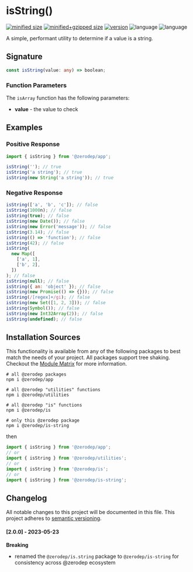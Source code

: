 # isString()

[![minified size](https://img.shields.io/bundlephobia/min/@zerodep/is-string?style=flat-square&color=blue)](https://bundlephobia.com/package/@zerodep/is-string)
[![minified+gzipped size](https://img.shields.io/bundlephobia/minzip/@zerodep/is-string?style=flat-square&color=blue)](https://bundlephobia.com/package/@zerodep/is-string)
[![version](https://img.shields.io/npm/v/@zerodep/is-string?style=flat-square&color=blue)](https://www.npmjs.com/package/@zerodep/is-string)
![language](https://img.shields.io/github/languages/top/cdepage/zerodep?style=flat-square)
![language](https://img.shields.io/badge/types-included-blue?style=flat-square)

A simple, performant utility to determine if a value is a string.

## Signature

```typescript
const isString(value: any) => boolean;
```

### Function Parameters

The `isArray` function has the following parameters:

- **value** - the value to check

## Examples

### Positive Response

```javascript
import { isString } from '@zerodep/app';

isString(''); // true
isString('a string'); // true
isString(new String('a string')); // true
```

### Negative Response

```javascript
isString(['a', 'b', 'c']); // false
isString(1000n); // false
isString(true); // false
isString(new Date()); // false
isString(new Error('message')); // false
isString(3.14); // false
isString(() => 'function'); // false
isString(42); // false
isString(
  new Map([
    ['a', 1],
    ['b', 2],
  ])
); // false
isString(null); // false
isString({ an: 'object' }); // false
isString(new Promise(() => {})); // false
isString(/[regex]+/gi); // false
isString(new Set([1, 2, 3])); // false
isString(Symbol()); // false
isString(new Int32Array(2)); // false
isString(undefined); // false
```

## Installation Sources

This functionality is available from any of the following packages to best match the needs of your project. All packages support tree shaking. Checkout the [Module Matrix](/) for more information.

```shell
# all @zerodep packages
npm i @zerodep/app

# all @zerodep "utilities" functions
npm i @zerodep/utilities

# all @zerodep "is" functions
npm i @zerodep/is

# only this @zerodep package
npm i @zerodep/is-string
```
then

```javascript
import { isString } from '@zerodep/app';
// or
import { isString } from '@zerodep/utilities';
// or
import { isString } from '@zerodep/is';
// or
import { isString } from '@zerodep/is-string';
```


## Changelog

All notable changes to this project will be documented in this file. This project adheres to [semantic versioning](https://semver.org/spec/v2.0.0.html).

#### [2.0.0] - 2023-05-23

**Breaking**

- renamed the `@zerodep/is.string` package to `@zerodep/is-string` for consistency across @zerodep ecosystem
